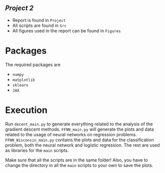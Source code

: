 ## *Project 2*

* Report is found in `Project`
* All scripts are found in `Src`
* All figures used in the report can be found in `Figures`


# **Packages**
The required packages are 
* `numpy`
* `matplotlib`
* `sklearn`
* `JAX`


# **Execution**
Run `decent_main.py` to generate everything related to the analysis of the gradient descent methods. `FFNN_main.py` will generate the plots and data related to the usage of neural networks on regression problems. `FFNN_Wisconsin_main.py` contains the plots and data for the classification problem, both the neural network and logistic regression. 
The rest are used as libraries for the `main` scripts. 

Make sure that all the scripts are in the same folder! Also, you have to change the directory in all the `main` scripts to your own to save the plots. 


